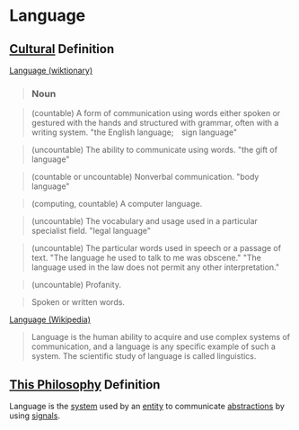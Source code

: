 # Language

## [Cultural](./culture.md) Definition

<a href="http://en.wiktionary.org/wiki/language" target="_blank">Language (wiktionary)</a>

> ### Noun

> (countable) A form of communication using words either spoken or gestured with the hands and structured with grammar, often with a writing system. "the English language; sign language"

> (uncountable) The ability to communicate using words. "the gift of language"

> (countable or uncountable) Nonverbal communication. "body language"

> (computing, countable) A computer language.

> (uncountable) The vocabulary and usage used in a particular specialist field. "legal language"

> (uncountable) The particular words used in speech or a passage of text. "The language he used to talk to me was obscene." "The language used in the law does not permit any other interpretation."

> (uncountable) Profanity.

> Spoken or written words.

<a href="https://en.wikipedia.org/wiki/Language" target="_blank">Language (Wikipedia)</a>

> Language is the human ability to acquire and use complex systems of communication, and a language is any specific example of such a system. The scientific study of language is called linguistics.

## [This Philosophy](./this-philosophy.md) Definition

Language is the [system](./system.md) used by an [entity](./entity.md) to communicate [abstractions](./abstraction.md) by using [signals](./signals.md).
